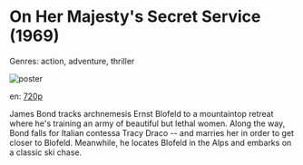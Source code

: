 # On Her Majesty's Secret Service (1969)

Genres: action, adventure, thriller

![poster](http://image.tmdb.org/t/p/w500/jS5dAK2htOFcbQjgM2cNQtTP8k6.jpg)

en:
  [720p](magnet:?xt=urn:btih:95479A4099B47BDEF90523A2619327A3BE643B32&tr=udp://glotorrents.pw:6969/announce&tr=udp://tracker.opentrackr.org:1337/announce&tr=udp://torrent.gresille.org:80/announce&tr=udp://tracker.openbittorrent.com:80&tr=udp://tracker.coppersurfer.tk:6969&tr=udp://tracker.leechers-paradise.org:6969&tr=udp://p4p.arenabg.ch:1337&tr=udp://tracker.internetwarriors.net:1337)
  


James Bond tracks archnemesis Ernst Blofeld to a mountaintop retreat where he's training an army of beautiful but lethal women. Along the way, Bond falls for Italian contessa Tracy Draco -- and marries her in order to get closer to Blofeld. Meanwhile, he locates Blofeld in the Alps and embarks on a classic ski chase.